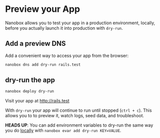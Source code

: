 # Preview your App

Nanobox allows you to test your app in a production environment, locally, before you actually launch it into production with `dry-run`.

## Add a preview DNS
Add a convenient way to access your app from the browser:

```bash
nanobox dns add dry-run rails.test
```

## dry-run the app

```bash
nanobox deploy dry-run
```

Visit your app at <a href="http://rails.test" target="\_blank">http://rails.test</a>

With `dry-run` your app will continue to run until stopped (`ctrl + c`). This allows you to to preview it, watch logs, seed data, and troubleshoot.

**HEADS UP**: You can add environment variables to dry-run the same way you do [locally](/ruby/rails/local-evars) with `nanobox evar add dry-run KEY=VALUE`.
